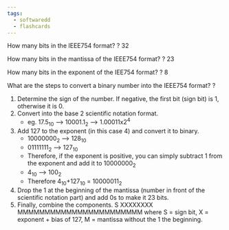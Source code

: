 ```yaml
---
tags:
  - softwaredd
  - flashcards
---
```


How many bits in the IEEE754 format?
?
32


How many bits in the mantissa of the IEEE754 format?
?
23


How many bits in the exponent of the IEE754 format?
?
8


What are the steps to convert a binary number into the IEEE754 format?
?
1. Determine the sign of the number. If negative, the first bit (sign bit) is 1, otherwise it is 0.
2. Convert into the base 2 scientific notation format.
	- eg. 17.5$_{10}$   -->  10001.1$_{2}$  -->  1.00011x2${^4}$ 
3. Add 127 to the exponent (in this case 4) and convert it to binary.
	- 10000000${_{2}}$ --> 128${_{10}}$
	- 01111111${_{2}}$ --> 127${_{10}}$
	- Therefore, if the exponent is positive, you can simply subtract 1 from the exponent and add it to 10000000${_{2}}$ 
	- 4${_{10}}$ --> 100${_{2}}$ 
	- Therefore 4${_{10}}$+127${_{10}}$ = 10000011${_{2}}$ 
4. Drop the 1 at the beginning of the mantissa (number in front of the scientific notation part) and add 0s to make it 23 bits.
5. Finally, combine the components. S XXXXXXXX MMMMMMMMMMMMMMMMMMMMMMM where S = sign bit, X = exponent + bias of 127, M = mantissa without the 1 the beginning.
